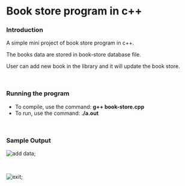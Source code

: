 # Book store program in c++

### Introduction

A simple mini project of book store program in c++.

The books data are stored in book-store database file.

User can add new book in the library and it will update the book store.

<br>

### Running the program

- To compile, use the command: **g++ book-store.cpp**
- To run, use the command: **./a.out**

<br>

### Sample Output

![add data](/screenshots/img01.png);

<br>

![exit](/screenshots/img02.png);
